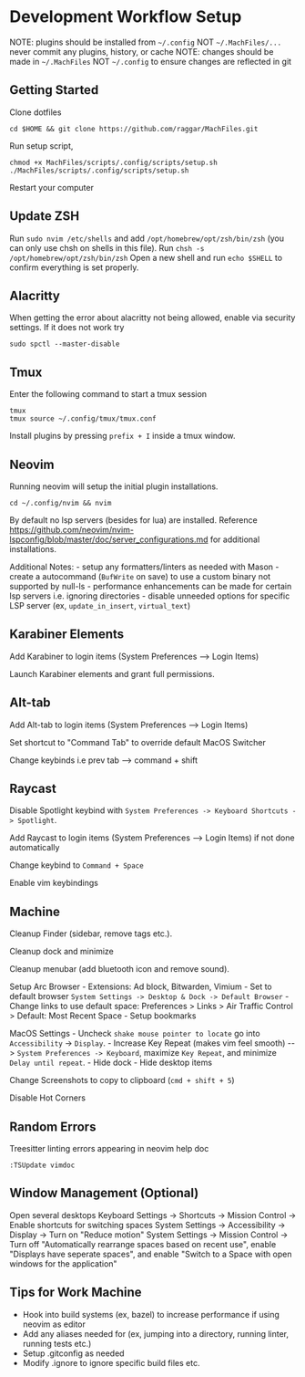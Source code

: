 # Development Workflow Setup

NOTE: plugins should be installed from `~/.config` NOT `~/.MachFiles/...` never commit any plugins, history, or cache
NOTE: changes should be made in `~/.MachFiles` NOT `~/.config` to ensure changes are reflected in git

## Getting Started

Clone dotfiles

```
cd $HOME && git clone https://github.com/raggar/MachFiles.git
```

Run setup script,

```
chmod +x MachFiles/scripts/.config/scripts/setup.sh
./MachFiles/scripts/.config/scripts/setup.sh
```

Restart your computer

## Update ZSH

Run `sudo nvim /etc/shells` and add `/opt/homebrew/opt/zsh/bin/zsh` (you can only use chsh on shells in this file).
Run `chsh -s /opt/homebrew/opt/zsh/bin/zsh` 
Open a new shell and run `echo $SHELL` to confirm everything is set properly.

## Alacritty

When getting the error about alacritty not being allowed, enable via security settings. If it does not work try

```
sudo spctl --master-disable
```

## Tmux

Enter the following command to start a tmux session

```
tmux
tmux source ~/.config/tmux/tmux.conf
```

Install plugins by pressing `prefix + I` inside a tmux window.

## Neovim

Running neovim will setup the initial plugin installations.

```
cd ~/.config/nvim && nvim
```

By default no lsp servers (besides for lua) are installed. Reference https://github.com/neovim/nvim-lspconfig/blob/master/doc/server_configurations.md for 
additional installations.

Additional Notes:
    - setup any formatters/linters as needed with Mason
        - create a autocommand (`BufWrite` on save) to use a custom binary not supported by null-ls
    - performance enhancements can be made for certain lsp servers i.e. ignoring directories 
        - disable unneeded options for specific LSP server (ex, `update_in_insert`, `virtual_text`)

## Karabiner Elements

Add Karabiner to login items (System Preferences --> Login Items)

Launch Karabiner elements and grant full permissions.

## Alt-tab

Add Alt-tab to login items (System Preferences --> Login Items)

Set shortcut to "Command Tab" to override default MacOS Switcher

Change keybinds i.e prev tab --> command + shift   

## Raycast

Disable Spotlight keybind with `System Preferences -> Keyboard Shortcuts -> Spotlight`.

Add Raycast to login items (System Preferences --> Login Items) if not done automatically

Change keybind to `Command + Space`

Enable vim keybindings

## Machine

Cleanup Finder (sidebar, remove tags etc.).

Cleanup dock and minimize

Cleanup menubar (add bluetooth icon and remove sound).

Setup Arc Browser
    - Extensions: Ad block, Bitwarden, Vimium
    - Set to default browser `System Settings -> Desktop & Dock -> Default Browser`
    - Change links to use default space: Preferences > Links > Air Traffic Control > Default: Most Recent Space
    - Setup bookmarks

MacOS Settings
    - Uncheck `shake mouse pointer to locate` go into `Accessibility` -> `Display`.
    - Increase Key Repeat (makes vim feel smooth) --> `System Preferences -> Keyboard`, maximize `Key Repeat`, and minimize `Delay until repeat`.
    - Hide dock
    - Hide desktop items

Change Screenshots to copy to clipboard (`cmd + shift + 5`)

Disable Hot Corners

## Random Errors 

Treesitter linting errors appearing in neovim help doc

```
:TSUpdate vimdoc
```

## Window Management (Optional)

Open several desktops
Keyboard Settings -> Shortcuts -> Mission Control -> Enable shortcuts for switching spaces
System Settings -> Accessibility -> Display -> Turn on "Reduce motion"
System Settings -> Mission Control -> Turn off "Automatically rearrange spaces based on recent use", enable "Displays have seperate spaces", and enable "Switch to a Space with open windows for the application"

## **Tips for Work Machine**
- Hook into build systems (ex, bazel) to increase performance if using neovim as editor
- Add any aliases needed for (ex, jumping into a directory, running linter, running tests etc.)
- Setup .gitconfig as needed
- Modify .ignore to ignore specific build files etc.

